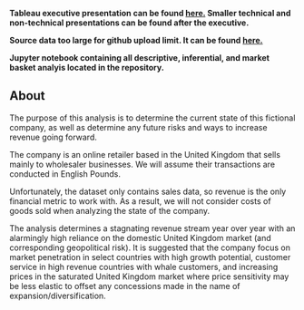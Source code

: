 <b><p>Tableau executive presentation can be found  <a href='https://public.tableau.com/views/OnlineRetailAnalysis_16257685723350/Exec1?:language=en-US&:display_count=n&:origin=viz_share_link'> here.</a> Smaller technical and non-technical presentations can be found after the executive. </p>

<p>Source data too large for github upload limit. It can be found <a href ='https://www.kaggle.com/mashlyn/online-retail-ii-uci'> here.</a></p>

<p>Jupyter notebook containing all descriptive, inferential, and market basket analyis located in the repository. </p></b>

<h2>About</h2>

<p>The purpose of this analysis is to determine the current state of this fictional company, as well as determine any future risks and ways to increase revenue going forward.</p>

<p>The company is an online retailer based in the United Kingdom that sells mainly to wholesaler businesses. We will assume their transactions are conducted in English Pounds.</p>

<p>Unfortunately, the dataset only contains sales data, so revenue is the only financial metric to work with. As a result, we will not consider costs of goods sold when analyzing the state of the company. </p>

<p>The analysis determines a stagnating revenue stream year over year with an alarmingly high reliance on the domestic United Kingdom market (and corresponding geopolitical risk). It is suggested that the company focus on market penetration in select countries with high growth potential, customer service in high revenue countries with whale customers, and increasing prices in the saturated United Kingdom market where price sensitivity may be less elastic to offset any concessions made in the name of expansion/diversification.</p>
